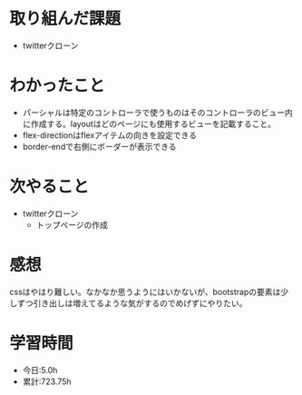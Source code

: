 # 取り組んだ課題
- twitterクローン
# わかったこと
- パーシャルは特定のコントローラで使うものはそのコントローラのビュー内に作成する。layoutはどのページにも使用するビューを記載すること。
- flex-directionはflexアイテムの向きを設定できる
- border-endで右側にボーダーが表示できる
# 次やること
- twitterクローン
  - トップページの作成
# 感想
cssはやはり難しい。なかなか思うようにはいかないが、bootstrapの要素は少しずつ引き出しは増えてるような気がするのでめげずにやりたい。
# 学習時間
- 今日:5.0h
- 累計:723.75h